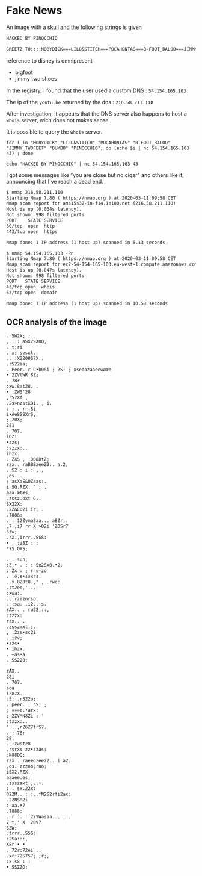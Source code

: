 # Fake News

An image with a skull and the following strings is given

```txt
HACKED BY PINOCCHIO

GREETZ TO::::MOBYDICK===LILO&STITCH===POCAHONTAS===B-FOOT_BALOO===JIMMY_TWOFEET===DUMBO
```

reference to disney is omnipresent

- bigfoot
- jimmy two shoes

In the registry, I found that the user used a custom DNS : `54.154.165.103`

The ip of the `youtu.be` returned by the dns : `216.58.211.110`

After investigation, it appears that the DNS server also happens to host a `whois` server, wich does not makes sense.

It is possible to query the `whois` server.

```shell
for i in "MOBYDICK" "LILO&STITCH" "POCAHONTAS" "B-FOOT_BALOO" "JIMMY_TWOFEET" "DUMBO" "PINOCCHIO"; do (echo $i | nc 54.154.165.103 43) ; done

echo "HACKED BY PINOCCHIO" | nc 54.154.165.103 43
```

I got some messages like "you are close but no cigar" and others like it, announcing that I've reach a dead end.

```txt
$ nmap 216.58.211.110
Starting Nmap 7.80 ( https://nmap.org ) at 2020-03-11 09:58 CET
Nmap scan report for ams15s32-in-f14.1e100.net (216.58.211.110)
Host is up (0.034s latency).
Not shown: 998 filtered ports
PORT    STATE SERVICE
80/tcp  open  http
443/tcp open  https

Nmap done: 1 IP address (1 host up) scanned in 5.13 seconds
```

```txt
$ nmap 54.154.165.103 -Pn
Starting Nmap 7.80 ( https://nmap.org ) at 2020-03-11 09:58 CET
Nmap scan report for ec2-54-154-165-103.eu-west-1.compute.amazonaws.com (54.154.165.103)
Host is up (0.047s latency).
Not shown: 998 filtered ports
PORT   STATE SERVICE
43/tcp open  whois
53/tcp open  domain

Nmap done: 1 IP address (1 host up) scanned in 10.58 seconds

```

## OCR analysis of the image

```txt
. SW2X; ;
, ; : aSX2SXDQ,
. t;ri
. x; szsxt.
.. :X2200S7X..
.rS22aa;
. Peer. r-C•h0Si ; ZS; ; xseoazaaeewøæe
• 2ZVtWR.8Zi
. 78r
:xw.8at28. .
• :ZWS'28
,rS7Xf ,
.2s»nzstX8i. , i.
: ; . rr:Si
i•Äe8SSXrS,
; 20X;
281
. 707.
iOZi
•zzs;
:szzx:..
ihzx.
. ZXS , :D08DtZ;
rzx.. raBB8zeeZ2.. a.2,
. S2 : i : , ,
,os. .
; asXaE&0Zaas:.
i SQ.RZX, ' ; .
aaa.ætæs;
.zssz.oxt G..
SX22X:
.2Z&E02i ir, .
.788&:
. : 12ZymaSaa... a8Zr,.
„7.,i7 rr X >02i 'ZOSr7
szw;
.rX.,irrr..SSS:
• . :i8Z : :
*7S.OXS;
```

```txt
. . sun;
:Z,• . ; : Sx2Sx0.•2.
: Zx : ; r s—zo
. .ö.e•ssxrs.
..x.8Z8t8.," , .rwe:
.:t2ee,'...
:xwa:.
...rzeznrsp.
. :sa. .i2..:s.
rÄX.. . ru22,::,
:tzzx:
rzx.. .
.zsszmxt,;.
, .2ze•sc2i
. izv;
•zzs•
• ihzx.
. —as•a
. SS220;
```

```txt
rÄX..
28i
. 707.
soa
iZ8ZX.
:S; .rS22u;
. peer. ; 'S; ;
; »»»e.•arx;
; 2ZV*N8Zi : '
:tzzx:..
' ..,rZ6Z7trS7.
. ; 78r
28.
. :zwst28
,rsrxs zz•zzas;
:N88DQ;
rzx.. raeegzeez2.. i a2.
,os. zzzoo;ruo;
iSX2.RZX,
aaaee.es;
.zsszæxt.;..•.
: . sx.22x:
022M.. : :..fN2S2rfi2ax:
.2ZNS02i
: aa.X7
.7888:
. r :. : 22YWasaa... , .
7 t,' X '2097
SZW;
.trrr..SSS:
:2Sa:::,
X8r • •
. 72r:72éi ..
.xr:72S7S7; ;r;,
:x.sx : :
• SSZZO;
```
